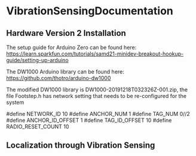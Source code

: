 # VibrationSensingDocumentation

## Hardware Version 2 Installation
The setup guide for Arduino Zero can be found here:
https://learn.sparkfun.com/tutorials/samd21-minidev-breakout-hookup-guide/setting-up-arduino

The DW1000 Arduino library can be found here:
https://github.com/thotro/arduino-dw1000

The modified DW1000 library is DW1000-20191218T032326Z-001.zip, the file Footstep.h has network setting that needs to be re-configured for the system

#define NETWORK_ID      	10
#define ANCHOR_NUM		  	1
#define TAG_NUM				0//2 
#define ANCHOR_ID_OFFSET    1
#define TAG_ID_OFFSET       10
#define RADIO_RESET_COUNT	10

## Localization through Vibration Sensing
